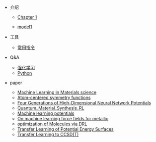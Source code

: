 * 介绍
    * [Chapter 1](./RL_overview.md)
    
    * [model1](./notes/MM/model1.md)
    
      
    

- 工具
  - [常用指令](./Most_used.md)



- Q&A
  - [强化学习](./notes/RL/Q_&_A/answers.md)
  - [Python](./notes/Python.md)



- paper
  - [Machine Learning in Materials science](./notes/MS/p1.md)
  - [Atom-centered symmetry functions](./notes/MS/p2.md)
  - [Four Generations of High-Dimensional Neural Network Potentials](./notes/MS/p3.md)
  - [Quantum_Material_Synthesis_RL](./notes/MS/p4.md)
  - [Machine learning potentials](./notes/MS/p5.md)
  - [On machine learning force fields for metallic](./notes/MS/p6.md)
  - [optimization of Molecules via DRL](./notes/MS/p7.md)
  - [Transfer Learning of Potential Energy Surfaces](./notes/MS/p8.md)
  - [Transfer Learning to CCSD(T)](./notes/MS/p9.md)
  
  

